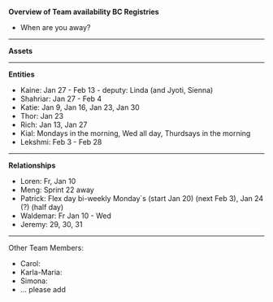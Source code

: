 **Overview of Team availability BC Registries**
- When are you away?  
----

**Assets**



----
**Entities** 
* Kaine: Jan 27 - Feb 13 - deputy: Linda (and Jyoti, Sienna)
* Shahriar: Jan 27 - Feb 4 
* Katie: Jan 9, Jan 16, Jan 23, Jan 30
* Thor: Jan 23
* Rich: Jan 13, Jan 27
* Kial: Mondays in the morning, Wed all day, Thurdsays in the morning
* Lekshmi: Feb 3 - Feb 28


----
**Relationships** 
* Loren: Fr, Jan 10 
* Meng: Sprint 22 away 
* Patrick: Flex day bi-weekly Monday´s (start Jan 20) (next Feb 3), Jan 24 (?) (half day)
* Waldemar: Fr Jan 10 - Wed
* Jeremy: 29, 30, 31


----
Other Team Members:
* Carol: 
* Karla-Maria:
* Simona:
* ... please add
